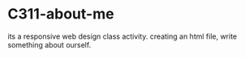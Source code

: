 # C311-about-me
its a responsive web design class activity.
creating an html file, write something about ourself.
